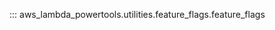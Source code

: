 <!-- markdownlint-disable MD043 MD041 -->
::: aws_lambda_powertools.utilities.feature_flags.feature_flags
